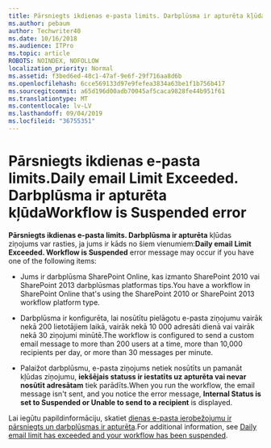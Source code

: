 ```yaml
---
title: Pārsniegts ikdienas e-pasta limits. Darbplūsma ir apturēta kļūda
ms.author: pebaum
author: Techwriter40
ms.date: 10/16/2018
ms.audience: ITPro
ms.topic: article
ROBOTS: NOINDEX, NOFOLLOW
localization_priority: Normal
ms.assetid: f3bed6ed-48c1-47af-9e6f-29f716aa8d6b
ms.openlocfilehash: 6cce569133d97e9fefea3834a63be1f1b756b417
ms.sourcegitcommit: a65d196d00adb70045af5caca9828fe44b951f61
ms.translationtype: MT
ms.contentlocale: lv-LV
ms.lasthandoff: 09/04/2019
ms.locfileid: "36755351"
---
```

# <a name="daily-email-limit-exceeded-workflow-is-suspended-error"></a><span data-ttu-id="ee7d8-103">Pārsniegts ikdienas e-pasta limits.</span><span class="sxs-lookup"><span data-stu-id="ee7d8-103">Daily email Limit Exceeded.</span></span> <span data-ttu-id="ee7d8-104">Darbplūsma ir apturēta kļūda</span><span class="sxs-lookup"><span data-stu-id="ee7d8-104">Workflow is Suspended error</span></span>

 <span data-ttu-id="ee7d8-105">**Pārsniegts ikdienas e-pasta limits. Darbplūsma ir apturēta** kļūdas ziņojums var rasties, ja jums ir kāds no šiem vienumiem:</span><span class="sxs-lookup"><span data-stu-id="ee7d8-105">**Daily email Limit Exceeded. Workflow is Suspended** error message may occur if you have one of the following items:</span></span> 
  
- <span data-ttu-id="ee7d8-106">Jums ir darbplūsma SharePoint Online, kas izmanto SharePoint 2010 vai SharePoint 2013 darbplūsmas platformas tips.</span><span class="sxs-lookup"><span data-stu-id="ee7d8-106">You have a workflow in SharePoint Online that's using the SharePoint 2010 or SharePoint 2013 workflow platform type.</span></span>
    
- <span data-ttu-id="ee7d8-107">Darbplūsma ir konfigurēta, lai nosūtītu pielāgotu e-pasta ziņojumu vairāk nekā 200 lietotājiem laikā, vairāk nekā 10 000 adresāti dienā vai vairāk nekā 30 ziņojumi minūtē.</span><span class="sxs-lookup"><span data-stu-id="ee7d8-107">The workflow is configured to send a custom email message to more than 200 users at a time, more than 10,000 recipients per day, or more than 30 messages per minute.</span></span>
    
- <span data-ttu-id="ee7d8-108">Palaižot darbplūsmu, e-pasta ziņojums netiek nosūtīts un pamanāt kļūdas ziņojumu, **iekšējais statuss ir iestatīts uz apturēta vai nevar nosūtīt adresātam** tiek parādīts.</span><span class="sxs-lookup"><span data-stu-id="ee7d8-108">When you run the workflow, the email message isn't sent, and you notice the error message, **Internal Status is set to Suspended or Unable to send to a recipient** is displayed.</span></span> 
    
<span data-ttu-id="ee7d8-109">Lai iegūtu papildinformāciju, skatiet [dienas e-pasta ierobežojumu ir pārsniegts un darbplūsmas ir apturēta](https://go.microsoft.com/fwlink/?Linkid=2031137).</span><span class="sxs-lookup"><span data-stu-id="ee7d8-109">For additional information, see [Daily email limit has exceeded and your workflow has been suspended](https://go.microsoft.com/fwlink/?Linkid=2031137).</span></span>
  
